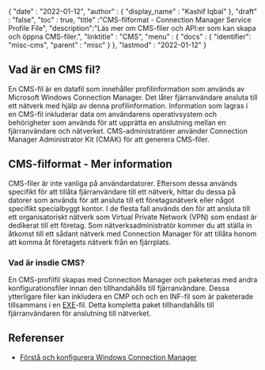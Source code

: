{
  "date" : "2022-01-12",
  "author" : {
    "display_name" : "Kashif Iqbal"
},
  "draft" : "false",
  "toc" : true,
  "title" :"CMS-filformat - Connection Manager Service Profile File",
  "description":"Läs mer om CMS-filer och API:er som kan skapa och öppna CMS-filer.",
  "linktitle" : "CMS",
  "menu" : {
    "docs" : {
      "identifier": "misc-cms",
      "parent" : "misc"
}
},
  "lastmod" : "2022-01-12"
}

## Vad är en CMS fil?

En CMS-fil är en datafil som innehåller profilinformation som används av Microsoft Windows Connection Manager. Det låter fjärranvändare ansluta till ett nätverk med hjälp av denna profilinformation. Information som lagras i en CMS-fil inkluderar data om användarens operativsystem och behörigheter som används för att upprätta en anslutning mellan en fjärranvändare och nätverket. CMS-administratörer använder Connection Manager Administrator Kit (CMAK) för att generera CMS-filer.

## CMS-filformat - Mer information

CMS-filer är inte vanliga på användardatorer. Eftersom dessa används specifikt för att tillåta fjärranvändare till ett nätverk, hittar du dessa på datorer som används för att ansluta till ett företagsnätverk eller något specifikt specialbyggt kontor. I de flesta fall används den för att ansluta till ett organisatoriskt nätverk som Virtual Private Network (VPN) som endast är dedikerat till ett företag. Som nätverksadministratör kommer du att ställa in åtkomst till ett sådant nätverk med Connection Manager för att tillåta honom att komma åt företagets nätverk från en fjärrplats.

### Vad är insdie CMS?

En CMS-profilfil skapas med Connection Manager och paketeras med andra konfigurationsfiler innan den tillhandahålls till fjärranvändare. Dessa ytterligare filer kan inkludera en CMP och och en INF-fil som är paketerade tillsammans i en [EXE](/sv/körbar/exe/)-fil. Detta kompletta paket tillhandahålls till fjärranvändaren för anslutning till nätverket.

## Referenser

* [Förstå och konfigurera Windows Connection Manager](https://learn.microsoft.com/en-us/windows-hardware/drivers/mobilebroadband/understanding-and-configuring-windows-connection-manager)

